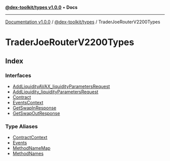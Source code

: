 [**@dex-toolkit/types v1.0.0**](../../README.md) • **Docs**

***

[Documentation v1.0.0](../../../../packages.md) / [@dex-toolkit/types](../../README.md) / TraderJoeRouterV2200Types

# TraderJoeRouterV2200Types

## Index

### Interfaces

- [AddLiquidityAVAX\_liquidityParametersRequest](interfaces/AddLiquidityAVAX_liquidityParametersRequest.md)
- [AddLiquidity\_liquidityParametersRequest](interfaces/AddLiquidity_liquidityParametersRequest.md)
- [Contract](interfaces/Contract.md)
- [EventsContext](interfaces/EventsContext.md)
- [GetSwapInResponse](interfaces/GetSwapInResponse.md)
- [GetSwapOutResponse](interfaces/GetSwapOutResponse.md)

### Type Aliases

- [ContractContext](type-aliases/ContractContext.md)
- [Events](type-aliases/Events.md)
- [MethodNameMap](type-aliases/MethodNameMap.md)
- [MethodNames](type-aliases/MethodNames.md)

